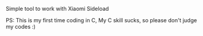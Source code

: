 Simple tool to work with Xiaomi Sideload

PS: This is my first time coding in C, My C skill sucks, so please don't judge my codes :)
